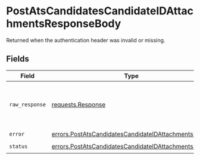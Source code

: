 # PostAtsCandidatesCandidateIDAttachmentsResponseBody

Returned when the authentication header was invalid or missing.


## Fields

| Field                                                                                                                        | Type                                                                                                                         | Required                                                                                                                     | Description                                                                                                                  |
| ---------------------------------------------------------------------------------------------------------------------------- | ---------------------------------------------------------------------------------------------------------------------------- | ---------------------------------------------------------------------------------------------------------------------------- | ---------------------------------------------------------------------------------------------------------------------------- |
| `raw_response`                                                                                                               | [requests.Response](https://requests.readthedocs.io/en/latest/api/#requests.Response)                                        | :heavy_minus_sign:                                                                                                           | Raw HTTP response; suitable for custom response parsing                                                                      |
| `error`                                                                                                                      | [errors.PostAtsCandidatesCandidateIDAttachmentsError](../../models/errors/postatscandidatescandidateidattachmentserror.md)   | :heavy_check_mark:                                                                                                           | N/A                                                                                                                          |
| `status`                                                                                                                     | [errors.PostAtsCandidatesCandidateIDAttachmentsStatus](../../models/errors/postatscandidatescandidateidattachmentsstatus.md) | :heavy_check_mark:                                                                                                           | N/A                                                                                                                          |